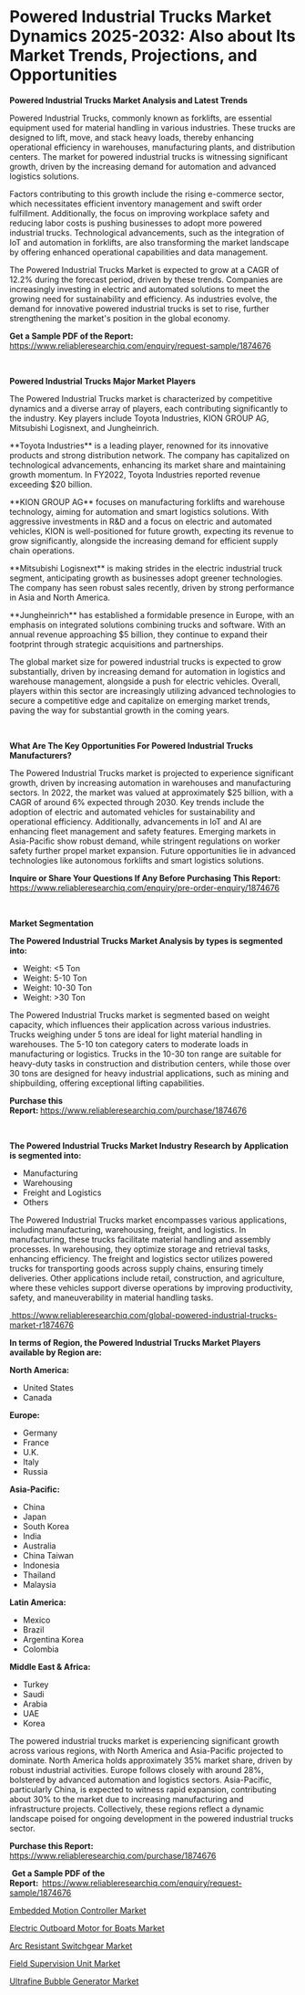 <p><h1>Powered Industrial Trucks Market Dynamics 2025-2032: Also about Its Market Trends, Projections, and Opportunities</h1></p><p><strong>Powered Industrial Trucks Market Analysis and Latest Trends</strong></p>
<p><p>Powered Industrial Trucks, commonly known as forklifts, are essential equipment used for material handling in various industries. These trucks are designed to lift, move, and stack heavy loads, thereby enhancing operational efficiency in warehouses, manufacturing plants, and distribution centers. The market for powered industrial trucks is witnessing significant growth, driven by the increasing demand for automation and advanced logistics solutions.</p><p>Factors contributing to this growth include the rising e-commerce sector, which necessitates efficient inventory management and swift order fulfillment. Additionally, the focus on improving workplace safety and reducing labor costs is pushing businesses to adopt more powered industrial trucks. Technological advancements, such as the integration of IoT and automation in forklifts, are also transforming the market landscape by offering enhanced operational capabilities and data management.</p><p>The Powered Industrial Trucks Market is expected to grow at a CAGR of 12.2% during the forecast period, driven by these trends. Companies are increasingly investing in electric and automated solutions to meet the growing need for sustainability and efficiency. As industries evolve, the demand for innovative powered industrial trucks is set to rise, further strengthening the market's position in the global economy.</p></p>
<p><strong>Get a Sample PDF of the Report:&nbsp;</strong> <a href="https://www.reliableresearchiq.com/enquiry/request-sample/1874676?utm_campaign=3384&utm_medium=2&utm_source=Github&utm_content=ia&utm_term=11042025&utm_id=powered-industrial-trucks">https://www.reliableresearchiq.com/enquiry/request-sample/1874676</a></p>
<p>&nbsp;</p>
<p><strong>Powered Industrial Trucks Major Market Players</strong></p>
<p><p>The Powered Industrial Trucks market is characterized by competitive dynamics and a diverse array of players, each contributing significantly to the industry. Key players include Toyota Industries, KION GROUP AG, Mitsubishi Logisnext, and Jungheinrich. </p><p>**Toyota Industries** is a leading player, renowned for its innovative products and strong distribution network. The company has capitalized on technological advancements, enhancing its market share and maintaining growth momentum. In FY2022, Toyota Industries reported revenue exceeding $20 billion.</p><p>**KION GROUP AG** focuses on manufacturing forklifts and warehouse technology, aiming for automation and smart logistics solutions. With aggressive investments in R&D and a focus on electric and automated vehicles, KION is well-positioned for future growth, expecting its revenue to grow significantly, alongside the increasing demand for efficient supply chain operations.</p><p>**Mitsubishi Logisnext** is making strides in the electric industrial truck segment, anticipating growth as businesses adopt greener technologies. The company has seen robust sales recently, driven by strong performance in Asia and North America.</p><p>**Jungheinrich** has established a formidable presence in Europe, with an emphasis on integrated solutions combining trucks and software. With an annual revenue approaching $5 billion, they continue to expand their footprint through strategic acquisitions and partnerships.</p><p>The global market size for powered industrial trucks is expected to grow substantially, driven by increasing demand for automation in logistics and warehouse management, alongside a push for electric vehicles. Overall, players within this sector are increasingly utilizing advanced technologies to secure a competitive edge and capitalize on emerging market trends, paving the way for substantial growth in the coming years.</p></p>
<p>&nbsp;</p>
<p><strong>What Are The Key Opportunities For Powered Industrial Trucks Manufacturers?</strong></p>
<p><p>The Powered Industrial Trucks market is projected to experience significant growth, driven by increasing automation in warehouses and manufacturing sectors. In 2022, the market was valued at approximately $25 billion, with a CAGR of around 6% expected through 2030. Key trends include the adoption of electric and automated vehicles for sustainability and operational efficiency. Additionally, advancements in IoT and AI are enhancing fleet management and safety features. Emerging markets in Asia-Pacific show robust demand, while stringent regulations on worker safety further propel market expansion. Future opportunities lie in advanced technologies like autonomous forklifts and smart logistics solutions.</p></p>
<p><strong>Inquire or Share Your Questions If Any Before Purchasing This Report:</strong> <a href="https://www.reliableresearchiq.com/enquiry/pre-order-enquiry/1874676?utm_campaign=3384&utm_medium=2&utm_source=Github&utm_content=ia&utm_term=11042025&utm_id=powered-industrial-trucks">https://www.reliableresearchiq.com/enquiry/pre-order-enquiry/1874676</a></p>
<p>&nbsp;</p>
<p><strong>Market Segmentation</strong></p>
<p><strong>The Powered Industrial Trucks Market Analysis by types is segmented into:</strong></p>
<p><ul><li>Weight: <5 Ton</li><li>Weight: 5-10 Ton</li><li>Weight: 10-30 Ton</li><li>Weight: >30 Ton</li></ul></p>
<p><p>The Powered Industrial Trucks market is segmented based on weight capacity, which influences their application across various industries. Trucks weighing under 5 tons are ideal for light material handling in warehouses. The 5-10 ton category caters to moderate loads in manufacturing or logistics. Trucks in the 10-30 ton range are suitable for heavy-duty tasks in construction and distribution centers, while those over 30 tons are designed for heavy industrial applications, such as mining and shipbuilding, offering exceptional lifting capabilities.</p></p>
<p><strong>Purchase this Report:&nbsp;</strong><a href="https://www.reliableresearchiq.com/purchase/1874676?utm_campaign=3384&utm_medium=2&utm_source=Github&utm_content=ia&utm_term=11042025&utm_id=powered-industrial-trucks">https://www.reliableresearchiq.com/purchase/1874676</a></p>
<p>&nbsp;</p>
<p><strong>The Powered Industrial Trucks Market Industry Research by Application is segmented into:</strong></p>
<p><ul><li>Manufacturing</li><li>Warehousing</li><li>Freight and Logistics</li><li>Others</li></ul></p>
<p><p>The Powered Industrial Trucks market encompasses various applications, including manufacturing, warehousing, freight, and logistics. In manufacturing, these trucks facilitate material handling and assembly processes. In warehousing, they optimize storage and retrieval tasks, enhancing efficiency. The freight and logistics sector utilizes powered trucks for transporting goods across supply chains, ensuring timely deliveries. Other applications include retail, construction, and agriculture, where these vehicles support diverse operations by improving productivity, safety, and maneuverability in material handling tasks.</p></p>
<p><a href="https://www.reliableresearchiq.com/global-powered-industrial-trucks-market-r1874676?utm_campaign=3384&utm_medium=2&utm_source=Github&utm_content=ia&utm_term=11042025&utm_id=powered-industrial-trucks">&nbsp;https://www.reliableresearchiq.com/global-powered-industrial-trucks-market-r1874676</a></p>
<p><strong>In terms of Region, the Powered Industrial Trucks Market Players available by Region are:</strong></p>
<p>
    <p> <strong> North America: </strong>
        <ul>
            <li>United States</li>
            <li>Canada</li>
        </ul>
        </p> 
    <p> <strong> Europe: </strong>
        <ul>
            <li>Germany</li>
            <li>France</li>
            <li>U.K.</li>
            <li>Italy</li>
            <li>Russia</li>
        </ul>
        </p> 
    <p> <strong> Asia-Pacific: </strong>
        <ul>
            <li>China</li>
            <li>Japan</li>
            <li>South Korea</li>
            <li>India</li>
            <li>Australia</li>
            <li>China Taiwan</li>
            <li>Indonesia</li>
            <li>Thailand</li>
            <li>Malaysia</li>
        </ul>
        </p> 
    <p> <strong> Latin America: </strong>
        <ul>
            <li>Mexico</li>
            <li>Brazil</li>
            <li>Argentina Korea</li>
            <li>Colombia</li>
        </ul>
        </p> 
    <p> <strong> Middle East & Africa: </strong>
        <ul>
            <li>Turkey</li>
            <li>Saudi</li>
            <li>Arabia</li>
            <li>UAE</li>
            <li>Korea</li>
        </ul>
    </p>
    </p>
<p><p>The powered industrial trucks market is experiencing significant growth across various regions, with North America and Asia-Pacific projected to dominate. North America holds approximately 35% market share, driven by robust industrial activities. Europe follows closely with around 28%, bolstered by advanced automation and logistics sectors. Asia-Pacific, particularly China, is expected to witness rapid expansion, contributing about 30% to the market due to increasing manufacturing and infrastructure projects. Collectively, these regions reflect a dynamic landscape poised for ongoing development in the powered industrial trucks sector.</p></p>
<p><strong>Purchase this Report: </strong><a href="https://www.reliableresearchiq.com/purchase/1874676?utm_campaign=3384&utm_medium=2&utm_source=Github&utm_content=ia&utm_term=11042025&utm_id=powered-industrial-trucks">https://www.reliableresearchiq.com/purchase/1874676</a></p>
<p>&nbsp;<strong>Get a Sample PDF of the Report:&nbsp;&nbsp;</strong><a href="https://www.reliableresearchiq.com/enquiry/request-sample/1874676?utm_campaign=3384&utm_medium=2&utm_source=Github&utm_content=ia&utm_term=11042025&utm_id=powered-industrial-trucks">https://www.reliableresearchiq.com/enquiry/request-sample/1874676</a></p>
<p><strong></strong></p>
<p><p><a href="https://github.com/dandatesha7q/Market-Research-Report-List-1/blob/main/embedded-motion-controller-market.md?utm_campaign=3384&utm_medium=2&utm_source=Github&utm_content=ia&utm_term=11042025&utm_id=powered-industrial-trucks">Embedded Motion Controller Market</a></p><p><a href="https://github.com/FassouRP/Market-Research-Report-List-7/blob/main/electric-outboard-motor-for-boats-market.md?utm_campaign=3384&utm_medium=2&utm_source=Github&utm_content=ia&utm_term=11042025&utm_id=powered-industrial-trucks">Electric Outboard Motor for Boats Market</a></p><p><a href="https://github.com/zeraikulkawb/Market-Research-Report-List-1/blob/main/arc-resistant-switchgear-market.md?utm_campaign=3384&utm_medium=2&utm_source=Github&utm_content=ia&utm_term=11042025&utm_id=powered-industrial-trucks">Arc Resistant Switchgear Market</a></p><p><a href="https://github.com/rahu1506/Market-Research-Report-List-7/blob/main/field-supervision-unit-market.md?utm_campaign=3384&utm_medium=2&utm_source=Github&utm_content=ia&utm_term=11042025&utm_id=powered-industrial-trucks">Field Supervision Unit Market</a></p><p><a href="https://github.com/MonroeBullock54/Market-Research-Report-List-2/blob/main/ultrafine-bubble-generator-market.md?utm_campaign=3384&utm_medium=2&utm_source=Github&utm_content=ia&utm_term=11042025&utm_id=powered-industrial-trucks">Ultrafine Bubble Generator Market</a></p></p>